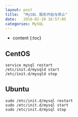 ```yaml
---
layout: post
title:  "MySQL 服务开始与停止"
date:   2016-02-28 16:57:05
categories: MySQL
---
```


* content
{:toc}

## CentOS

	service mysql restart
	/etc/init.d/mysqld start
	/etc/init.d/mysqld stop

## Ubuntu

	sudo /etc/init.d/mysql restart
	sudo /etc/init.d/mysql start
	sudo /etc/init.d/mysql stop
